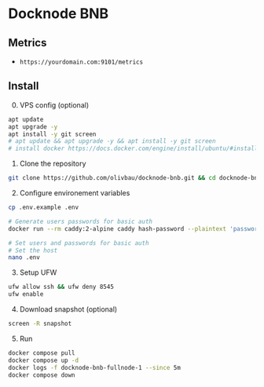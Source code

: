 # Docknode BNB

## Metrics

- `https://yourdomain.com:9101/metrics`

## Install

0. VPS config (optional)

```bash
apt update
apt upgrade -y
apt install -y git screen
# apt update && apt upgrade -y && apt install -y git screen
# install docker https://docs.docker.com/engine/install/ubuntu/#install-using-the-repository
```

1. Clone the repository

```bash
git clone https://github.com/olivbau/docknode-bnb.git && cd docknode-bnb
```

2. Configure environement variables

```bash
cp .env.example .env

# Generate users passwords for basic auth
docker run --rm caddy:2-alpine caddy hash-password --plaintext 'password'

# Set users and passwords for basic auth
# Set the host
nano .env
```

3. Setup UFW

```bash
ufw allow ssh && ufw deny 8545
ufw enable
```

4. Download snapshot (optional)

```bash
screen -R snapshot
```

5. Run

```bash
docker compose pull
docker compose up -d
docker logs -f docknode-bnb-fullnode-1 --since 5m
docker compose down
```
